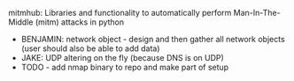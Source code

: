 mitmhub: Libraries and functionality to automatically perform Man-In-The-Middle (mitm) attacks in python


* BENJAMIN: network object - design and then gather all network objects (user should also be able to add data)
* JAKE: UDP altering on the fly (because DNS is on UDP)
* TODO - add nmap binary to repo and make part of setup
